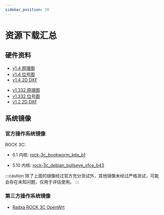 ```yaml
---
sidebar_position: 20
---
```


# 资源下载汇总

## 硬件资料

<Tabs queryString="Hardware">
<TabItem value="V1.4">

- [v1.4 原理图](https://dl.radxa.com/rock3/docs/hw/3c/v1400/radxa_rock_3c_v1400_schematic.pdf)
- [v1.4 位号图](https://dl.radxa.com/rock3/docs/hw/3c/v1400/radxa_rock_3c_v1400_component_placement_map.pdf)
- [v1.4 2D DXF](https://dl.radxa.com/rock3/docs/hw/3c/v1400/radxa_rock_3c_v1400_2d_dxf.zip)

</TabItem>
<TabItem value="V1.3">

- [v1.332 原理图](https://dl.radxa.com/rock3/docs/hw/3c/v1332/radxa_rock_3c_v1332_schematic.pdf)
- [v1.332 位号图](https://dl.radxa.com/rock3/docs/hw/3c/v1332/radxa_rock_3c_v1332_component_placement_map.pdf)
- [v1.2 2D DXF](https://dl.radxa.com/rock3/docs/hw/3c/radxa_rock_3c_2d_dxf.zip)

</TabItem>
</Tabs>

## 系统镜像

### 官方操作系统镜像

ROCK 3C:

- 6.1 内核: [rock-3c_bookworm_kde_b1](https://github.com/radxa-build/rock-3c/releases/download/rsdk-b1/rock-3c_bookworm_kde_b1.output_512.img.xz)

- 5.10 内核: [rock-3c_debian_bullseye_xfce_b43](https://github.com/radxa-build/rock-3c/releases/download/b43/rock-3c_debian_bullseye_xfce_b43.img.xz)

:::caution
除了上面的镜像经过官方充分测试外，其他镜像未经过严格测试，可能会存在未知问题，仅用于评估使用。
:::

### 第三方操作系统镜像

- [Radxa ROCK 3C OpenWrt](https://openwrt.org/toh/hwdata/radxa/radxa_rock_3c)
